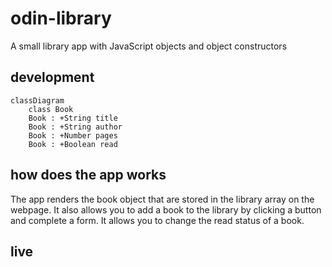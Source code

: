# odin-library
A small library app with JavaScript objects and object constructors

## development

```mermaid
classDiagram
    class Book
    Book : +String title
    Book : +String author
    Book : +Number pages
    Book : +Boolean read
```

## how does the app works

The app renders the book object that are stored in the library array on the webpage. It also allows you to add a book to the library by clicking a button and complete a form. It allows you to change the read status of a book.

## live
